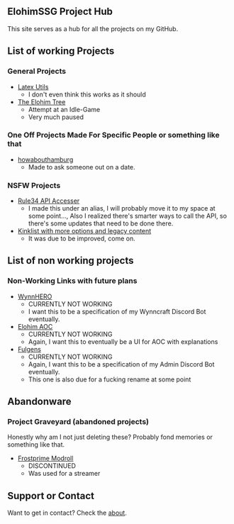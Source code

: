 ## ElohimSSG Project Hub

This site serves as a hub for all the projects on my GitHub.

## List of working Projects

### General Projects
- [Latex Utils](latex-utils)
    - I don't even think this works as it should
- [The Elohim Tree](the-elohim-tree)
    - Attempt at an Idle-Game
    - Very much paused

### One Off Projects Made For Specific People or something like that

- [howabouthamburg](howabouthamburg) 
    - Made to ask someone out on a date.

### NSFW Projects

- [Rule34 API Accesser](https://crungolo.github.io/rule34-randomizer/)
    - I made this under an alias, I will probably move it to my space at some point..., Also I realized there's smarter ways to call the API, so there's some updates that need to be done there.
- [Kinklist with more options and legacy content](kinklist) 
    - It was due to be improved, come on.

## List of non working projects

### Non-Working Links with future plans
- [WynnHERO](WynnHERO) 
    - CURRENTLY NOT WORKING
    - I want this to be a specification of my Wynncraft Discord Bot eventually.
- [Elohim AOC](elohim-aoc)
    - CURRENTLY NOT WORKING
    - Again, I want this to eventually be a UI for AOC with explanations
- [Fulgens](fulgens)
    - CURRENTLY NOT WORKING
    - Again, I want this to be a specification of my Admin Discord Bot eventually.
    - This one is also due for a fucking rename at some point

## Abandonware

### Project Graveyard (abandoned projects)
Honestly why am I not just deleting these? Probably fond memories or something like that.
- [Frostprime Modroll](frostprimemodroll) 
    - DISCONTINUED
    - Was used for a streamer

## Support or Contact

Want to get in contact? Check the [about](about).
